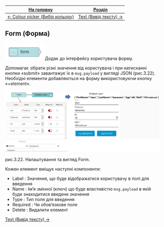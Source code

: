 | [На головну](../)                                    | [Розділ](README.md)               |
| ---------------------------------------------------- | --------------------------------- |
| [<- Colour picker (Вибір кольору)](Colour_picker.md) | [Text (Вивід тексту) ->](Text.md) |

## Form (Форма)

![img](media/form.png)Додає до інтерфейсу користувача форму. 

Допомагає зібрати різні значення від користувача і при натисканні кнопки «submit» завантажує їх в `msg.payload` у вигляді JSON (рис.3.22). Необхідні елементи добавляються на форму використовуючи кнопку «+element».

![img](media/3_22.png)

рис.3.22. Налаштування та вигляд Form.       

Кожен елемент вміщує наступні компоненти:

- Label : Значення, що буде     відображатися користувачу в полі для введення 
- Name : Ім’я змінної (ключ)     що буде властивістю `msg.payload` в якій буде знаходитися введене     значення 
- Type : Тип поля для введення     
- Required : Чи обов’язкове поле 
- Delete : Видалити елемент 

[Text (Вивід тексту) ->](Text.md)